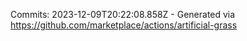 Commits: 2023-12-09T20:22:08.858Z - Generated via https://github.com/marketplace/actions/artificial-grass
<br>
